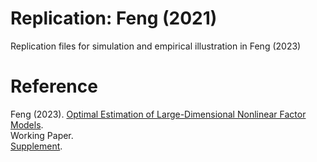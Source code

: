 # Replication: Feng (2021)
Replication files for simulation and empirical illustration in Feng (2023)

# Reference
Feng (2023). [Optimal Estimation of Large-Dimensional Nonlinear Factor Models](https://drive.google.com/file/d/1mwPnEZAk3vfxnBvkm9Pc7I6_3sLC_wP4/view?usp=sharing).  
Working Paper.  
[Supplement](https://drive.google.com/file/d/1TE3_cCTPb_KjsI3lsusmOn7K_fTmRoGk/view?usp=drive_link).
